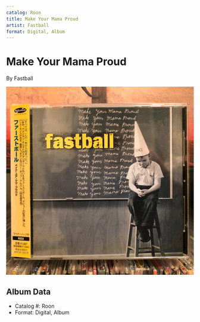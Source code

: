 ```yaml
---
catalog: Roon
title: Make Your Mama Proud
artist: Fastball
format: Digital, Album
---
```


# Make Your Mama Proud

By Fastball

![](../../assets/albumcovers/Fastball-Make_Your_Mama_Proud.png)

## Album Data

- Catalog #: Roon
- Format: Digital, Album

